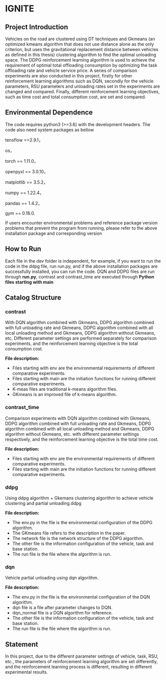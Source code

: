 # IGNITE

## Project Introduction

Vehicles on the road are clustered using DT techniques and Gkmeans (an optimized kmeans algorithm that does not use distance alone as the only criterion, but uses the gravitational replacement distance between vehicles as defined in this thesis) clustering algorithm to find the optimal unloading space. The DDPG reinforcement learning algorithm is used to achieve the requirement of optimal total offloading consumption by optimizing the task offloading rate and vehicle service price. A series of comparison experiments are also conducted in this project, firstly for other reinforcement learning algorithms such as DQN, secondly for the vehicle parameters, RSU parameters and unloading rates set in the experiments are changed and compared.
Finally, different reinforcement learning objectives, such as time cost and total consumption cost, are set and compared.

## Environmental Dependence

The code requires python3 (>=3.6) with the development headers. The code also need system packages as bellow

tensflow ==2.9.1，

os，

torch == 1.11.0，

openpyxl == 3.0.10，

 matplotlib == 3.5.2，

numpy == 1.22.4，

pandas == 1.4.2，

gym == 0.18.0. 

If users encounter environmental problems and reference package version problems that prevent the program from running, please refer to the above installation package and corresponding version



## How to Run

Each file in the dev folder is independent, for example, if you want to run the code in the ddpg file, run run.py, and if the above installation packages are successfully installed, you can run the code. DQN and DDPG files are run through **run.py**, contrast and contrast_time are executed through **Python files starting with main**

## Catalog Structure

### contrast

With DQN algorithm combined with Gkmeans, DDPG algorithm combined with full unloading rate and Gkmeans, DDPG algorithm combined with all local unloading method and Gkmeans, DDPG algorithm without Gkmeans, etc. Different parameter settings are performed separately for comparison experiments, and the reinforcement learning objective is the total consumption cost.

**File description:**

- Files starting with env are the environmental requirements of different comparative experiments.
- Files starting with main are the initiation functions for running different comparative experiments.
- K-meas files are traditional k-means algorithm files.
- GKmeans is an improved file of k-means algorithm.

### contrast_time

Comparison experiments with DQN algorithm combined with Gkmeans, DDPG algorithm combined with full unloading rate and Gkmeans, DDPG algorithm combined with all local unloading method and Gkmeans, DDPG algorithm without Gkmeans, etc. with different parameter settings respectively, and the reinforcement learning objective is the total time cost.

**File description:**

- Files starting with env are the environmental requirements of different comparative experiments.
- Files starting with main are the initiation functions for running different comparative experiments.

### ddpg

Using ddpg algorithm + Gkemans clustering algorithm to achieve vehicle clustering and partial unloading.ddpg

**File description:**

- The env.py in the file is the environmental configuration of the DDPG algorithm.
- The GKmeans file refers to the description in the paper.
- The network file is the network structure of the DDPG algorithm.
- The other file is the information configuration of the vehicle, task and base station. 
- The run file is the file where the algorithm is run.

### dqn

Vehicle partial unloading using dqn algorithm.

**File description:**

- The env.py in the file is the environmental configuration of the DQN algorithm.
- dqn file is a file after parameter changes to DQN.
- dqn_normal file is a DQN algorithm for reference.
- The other file is the information configuration of the vehicle, task and base station. 
- The run file is the file where the algorithm is run.

## Statement
In this project, due to the different parameter settings of vehicle, task, RSU, etc., the parameters of reinforcement learning algorithm are set differently, and the reinforcement learning process is different, resulting in different experimental results.
